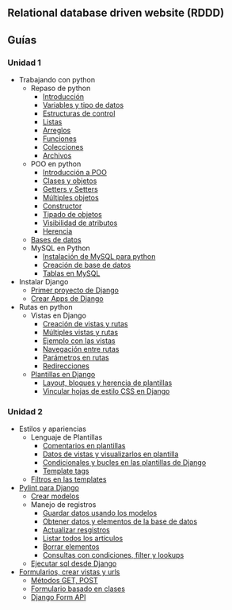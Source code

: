 ## Relational database driven website (RDDD)

## Guías

### Unidad 1
* Trabajando con python 
  * Repaso de python
    * [Introducción](guias/repaso-python/introduccion.md)
    * [Variables y tipo de datos](guias/repaso-python/variable-tipoDeDatos.md)
    * [Estructuras de control](guias/repaso-python/estructuras-control.md)
    * [Listas](guias/repaso-python/listas.md)
    * [Arreglos](guias/repaso-python/arreglos.md)
    * [Funciones](guias/repaso-python/funciones.md)
    * [Colecciones](guias/repaso-python/colecciones.md)
    * [Archivos](guias/repaso-python/archivos.md)
  * POO en python
    * [Introducción a POO](guias/poo-python/introduccion-poo.md)
    * [Clases y objetos](guias/poo-python/clases-objetos.md)
    * [Getters y Setters](guias/poo-python/getters-setters.md)
    * [Múltiples objetos](guias/poo-python/multiples-objetos.md)
    * [Constructor](guias/poo-python/constructor.md)
    * [Tipado de objetos](guias/poo-python/tipado-objetos.md)
    * [Visibilidad de atributos](guias/poo-python/visibilidad-atributos.md)
    * [Herencia](guias/poo-python/herencia.md)
  * [Bases de datos](guias/bases-de-datos.md)
  * MySQL en Python
    * [Instalación de MySQL para python](guias/mysql-python.md)
    * [Creación de base de datos](guias/creacion-bd.md)
    * [Tablas en MySQL](guias/tablas-mysql.md)
* Instalar Django 
  * [Primer proyecto de Django](guias/primer-proyecto-Django.md)
  * [Crear Apps de Django](guias/apps-Django.md)
* Rutas en python 
  * Vistas en Django
    * [Creación de vistas y rutas](guias/vistas.md)
    * [Múltiples vistas y rutas](guias/multiples-vistas.md)
    * [Ejemplo con las vistas](guias/ejemplo-vistas.md)
    * [Navegación entre rutas](guias/navegacion-rutas.md)
    * [Parámetros en rutas](guias/parametros-rutas.md)
    * [Redirecciones](guias/redirecciones.md)
  * [Plantillas en Django](guias/plantillas-Django.md)
    * [Layout, bloques y herencia de plantillas](guias/layout-bloques.md)
    * [Vincular hojas de estilo CSS en Django](guias/css-en-django.md)

### Unidad 2
* Estilos y apariencias
  * Lenguaje de Plantillas
    * [Comentarios en plantillas](guias/unidad2/comentarios-plantillas.md)
    * [Datos de vistas y visualizarlos en plantilla](guias/unidad2/datos-visualizacion.md)
    * [Condicionales y bucles en las plantillas de Django](guias/unidad2/condicionales-bucles-plantillas.md)
    * [Template tags](guias/unidad2/template-tags.md)
  * [Filtros en las templates](guias/unidad2/filtros-templates.md)
* [Pylint para Django](guias/unidad2/pylint-django.md)
  * [Crear modelos](guias/unidad2/crear-modelos.md)
  * Manejo de registros
    * [Guardar datos usando los modelos](guias/unidad2/guardar-datos-modelos.md)
    * [Obtener datos y elementos de la base de datos](guias/unidad2/obtener-datos-elementos.md)
    * [Actualizar resgistros](guias/unidad2/actualizar-registros.md)
    * [Listar todos los artículos](guias/unidad2/listar-articulos.md)
    * [Borrar elementos](guias/unidad2/borrar-elementos.md)
    * [Consultas con condiciones, filter y lookups](guias/unidad2/condiciones-filter-lookups.md)
  * [Ejecutar sql desde Django](guias/unidad2/sql-django.md)
* [Formularios, crear vistas y urls](guias/unidad2/formularios-vistas-url.md)
  * [Métodos GET, POST](guias/unidad2/get-post.md)
  * [Formulario basado en clases](guias/unidad2/formulario-clases.md)
  * [Django Form API](guias/unidad2/django-form-api.md)
  